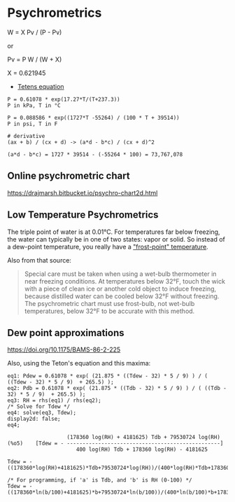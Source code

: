 # Psychrometrics

W = X Pv / (P - Pv)

or

Pv =  P W / (W + X)

X = 0.621945

- [Tetens equation](https://en.wikipedia.org/wiki/Tetens_equation)

```
P = 0.61078 * exp(17.27*T/(T+237.3))
P in kPa, T in °C

P = 0.088586 * exp((1727*T -55264) / (100 * T + 39514))
P in psi, T in F

# derivative
(ax + b) / (cx + d) -> (a*d - b*c) / (cx + d)^2

(a*d - b*c) = 1727 * 39514 - (-55264 * 100) = 73,767,078
```

## Online psychrometric chart

<https://drajmarsh.bitbucket.io/psychro-chart2d.html>

## Low Temperature Psychrometrics

The triple point of water is at 0.01°C.
For temperatures far below freezing, the water can typically be in one of two states: vapor or solid.
So instead of a dew-point temperature, you really have a ["frost-point" temperature](https://pdhonline.com/courses/m135/m135content.pdf).

Also from that source:

> Special care must be taken when using a wet-bulb thermometer in near freezing conditions.
> At temperatures below 32°F, touch the wick with a piece of clean ice or another cold object to induce freezing,
> because distilled water can be cooled below 32°F without freezing.
> The psychrometric chart must use frost-bulb, not wet-bulb temperatures, below 32°F to be accurate with this method.

## Dew point approximations

<https://doi.org/10.1175/BAMS-86-2-225>

Also, using the Teton's equation and this maxima:

```
eq1: Pdew = 0.61078 * exp( (21.875 * ((Tdew - 32) * 5 / 9) ) / ( ((Tdew - 32) * 5 / 9)  + 265.5) );
eq2: Pdb = 0.61078 * exp( (21.875 * ((Tdb - 32) * 5 / 9) ) / ( ((Tdb - 32) * 5 / 9)  + 265.5) );
eq3: RH = rhs(eq1) / rhs(eq2);
/* Solve for Tdew */
eq4: solve(eq3, Tdew);
display2d: false;
eq4;
```

```
                   (178360 log(RH) + 4181625) Tdb + 79530724 log(RH)
(%o5)    [Tdew = - -------------------------------------------------]
                      400 log(RH) Tdb + 178360 log(RH) - 4181625

Tdew = -((178360*log(RH)+4181625)*Tdb+79530724*log(RH))/(400*log(RH)*Tdb+178360*log(RH)-4181625)

/* For programming, if 'a' is Tdb, and 'b' is RH (0-100) */
Tdew = -((178360*ln(b/100)+4181625)*b+79530724*ln(b/100))/(400*ln(b/100)*b+178360*ln(b/100)-4181625)
```
